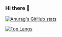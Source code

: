 ### Hi there 👋
[![Anurag's GitHub stats](https://github-readme-stats.vercel.app/api?username=ThisIsZuka&count_private=true&show_icons=true&theme=monokai)](https://github.com/anuraghazra/github-readme-stats) 


[![Top Langs](https://github-readme-stats.vercel.app/api/top-langs/?username=ThisIsZuka&layout=compact&fetch=all&fetch=owned)](https://github.com/anuraghazra/github-readme-stats)










<!--
**ThisIsZuka/ThisIsZuka** is a ✨ _special_ ✨ repository because its `README.md` (this file) appears on your GitHub profile.



Here are some ideas to get you started:

- 🔭 I’m currently working on ...
- 🌱 I’m currently learning ...
- 👯 I’m looking to collaborate on ...
- 🤔 I’m looking for help with ...
- 💬 Ask me about ...
- 📫 How to reach me: ...
- 😄 Pronouns: ...
- ⚡ Fun fact: ...
-->
